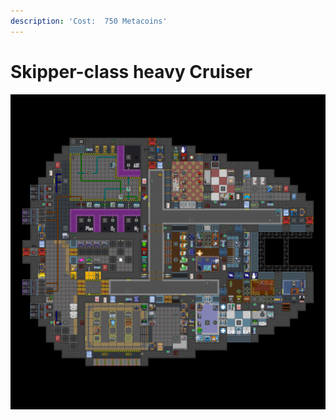 ```yaml
---
description: 'Cost:  750 Metacoins'
---
```


# Skipper-class heavy Cruiser

![](<../../.gitbook/assets/image (17).png>)
